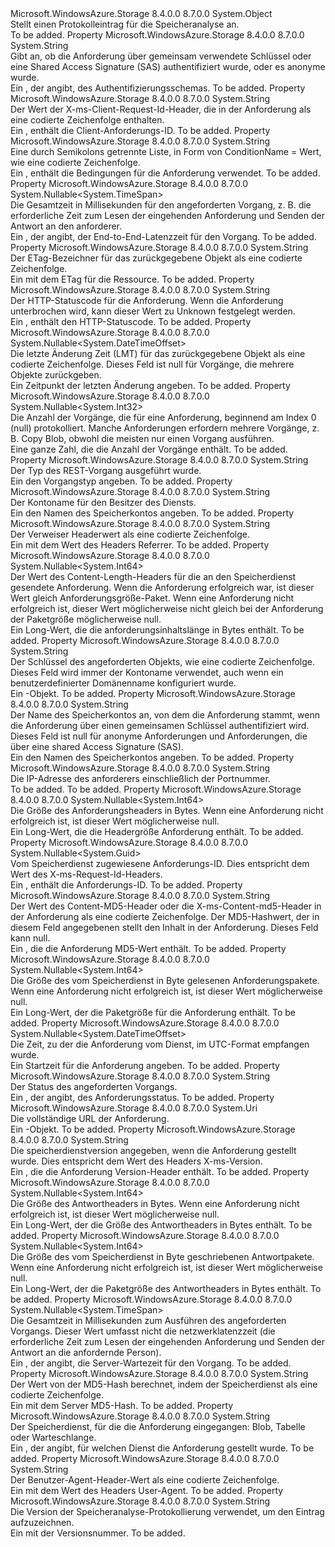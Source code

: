 <Type Name="LogRecord" FullName="Microsoft.WindowsAzure.Storage.Analytics.LogRecord">
  <TypeSignature Language="C#" Value="public class LogRecord" />
  <TypeSignature Language="ILAsm" Value=".class public auto ansi serializable beforefieldinit LogRecord extends System.Object" />
  <TypeSignature Language="DocId" Value="T:Microsoft.WindowsAzure.Storage.Analytics.LogRecord" />
  <TypeSignature Language="VB.NET" Value="Public Class LogRecord" />
  <TypeSignature Language="F#" Value="type LogRecord = class" />
  <AssemblyInfo>
    <AssemblyName>Microsoft.WindowsAzure.Storage</AssemblyName>
    <AssemblyVersion>8.4.0.0</AssemblyVersion>
    <AssemblyVersion>8.7.0.0</AssemblyVersion>
  </AssemblyInfo>
  <Base>
    <BaseTypeName>System.Object</BaseTypeName>
  </Base>
  <Interfaces />
  <Docs>
    <summary>
            Stellt einen Protokolleintrag für die Speicheranalyse an.
            </summary>
    <remarks>To be added.</remarks>
  </Docs>
  <Members>
    <Member MemberName="AuthenticationType">
      <MemberSignature Language="C#" Value="public string AuthenticationType { get; }" />
      <MemberSignature Language="ILAsm" Value=".property instance string AuthenticationType" />
      <MemberSignature Language="DocId" Value="P:Microsoft.WindowsAzure.Storage.Analytics.LogRecord.AuthenticationType" />
      <MemberSignature Language="VB.NET" Value="Public ReadOnly Property AuthenticationType As String" />
      <MemberSignature Language="F#" Value="member this.AuthenticationType : string" Usage="Microsoft.WindowsAzure.Storage.Analytics.LogRecord.AuthenticationType" />
      <MemberType>Property</MemberType>
      <AssemblyInfo>
        <AssemblyName>Microsoft.WindowsAzure.Storage</AssemblyName>
        <AssemblyVersion>8.4.0.0</AssemblyVersion>
        <AssemblyVersion>8.7.0.0</AssemblyVersion>
      </AssemblyInfo>
      <ReturnValue>
        <ReturnType>System.String</ReturnType>
      </ReturnValue>
      <Docs>
        <summary>
            Gibt an, ob die Anforderung über gemeinsam verwendete Schlüssel oder eine Shared Access Signature (SAS) authentifiziert wurde, oder es anonyme wurde.
            </summary>
        <value>Ein <see cref="T:System.String" /> , der angibt, des Authentifizierungsschemas.</value>
        <remarks>To be added.</remarks>
      </Docs>
    </Member>
    <Member MemberName="ClientRequestId">
      <MemberSignature Language="C#" Value="public string ClientRequestId { get; }" />
      <MemberSignature Language="ILAsm" Value=".property instance string ClientRequestId" />
      <MemberSignature Language="DocId" Value="P:Microsoft.WindowsAzure.Storage.Analytics.LogRecord.ClientRequestId" />
      <MemberSignature Language="VB.NET" Value="Public ReadOnly Property ClientRequestId As String" />
      <MemberSignature Language="F#" Value="member this.ClientRequestId : string" Usage="Microsoft.WindowsAzure.Storage.Analytics.LogRecord.ClientRequestId" />
      <MemberType>Property</MemberType>
      <AssemblyInfo>
        <AssemblyName>Microsoft.WindowsAzure.Storage</AssemblyName>
        <AssemblyVersion>8.4.0.0</AssemblyVersion>
        <AssemblyVersion>8.7.0.0</AssemblyVersion>
      </AssemblyInfo>
      <ReturnValue>
        <ReturnType>System.String</ReturnType>
      </ReturnValue>
      <Docs>
        <summary>
            Der Wert der X-ms-Client-Request-Id-Header, die in der Anforderung als eine codierte Zeichenfolge enthalten.
            </summary>
        <value>Ein <see cref="T:System.String" /> , enthält die Client-Anforderungs-ID.</value>
        <remarks>To be added.</remarks>
      </Docs>
    </Member>
    <Member MemberName="ConditionsUsed">
      <MemberSignature Language="C#" Value="public string ConditionsUsed { get; }" />
      <MemberSignature Language="ILAsm" Value=".property instance string ConditionsUsed" />
      <MemberSignature Language="DocId" Value="P:Microsoft.WindowsAzure.Storage.Analytics.LogRecord.ConditionsUsed" />
      <MemberSignature Language="VB.NET" Value="Public ReadOnly Property ConditionsUsed As String" />
      <MemberSignature Language="F#" Value="member this.ConditionsUsed : string" Usage="Microsoft.WindowsAzure.Storage.Analytics.LogRecord.ConditionsUsed" />
      <MemberType>Property</MemberType>
      <AssemblyInfo>
        <AssemblyName>Microsoft.WindowsAzure.Storage</AssemblyName>
        <AssemblyVersion>8.4.0.0</AssemblyVersion>
        <AssemblyVersion>8.7.0.0</AssemblyVersion>
      </AssemblyInfo>
      <ReturnValue>
        <ReturnType>System.String</ReturnType>
      </ReturnValue>
      <Docs>
        <summary>
            Eine durch Semikolons getrennte Liste, in Form von ConditionName = Wert, wie eine codierte Zeichenfolge.
            </summary>
        <value>Ein <see cref="T:System.String" /> , enthält die Bedingungen für die Anforderung verwendet.</value>
        <remarks>To be added.</remarks>
      </Docs>
    </Member>
    <Member MemberName="EndToEndLatency">
      <MemberSignature Language="C#" Value="public Nullable&lt;TimeSpan&gt; EndToEndLatency { get; }" />
      <MemberSignature Language="ILAsm" Value=".property instance valuetype System.Nullable`1&lt;valuetype System.TimeSpan&gt; EndToEndLatency" />
      <MemberSignature Language="DocId" Value="P:Microsoft.WindowsAzure.Storage.Analytics.LogRecord.EndToEndLatency" />
      <MemberSignature Language="VB.NET" Value="Public ReadOnly Property EndToEndLatency As Nullable(Of TimeSpan)" />
      <MemberSignature Language="F#" Value="member this.EndToEndLatency : Nullable&lt;TimeSpan&gt;" Usage="Microsoft.WindowsAzure.Storage.Analytics.LogRecord.EndToEndLatency" />
      <MemberType>Property</MemberType>
      <AssemblyInfo>
        <AssemblyName>Microsoft.WindowsAzure.Storage</AssemblyName>
        <AssemblyVersion>8.4.0.0</AssemblyVersion>
        <AssemblyVersion>8.7.0.0</AssemblyVersion>
      </AssemblyInfo>
      <ReturnValue>
        <ReturnType>System.Nullable&lt;System.TimeSpan&gt;</ReturnType>
      </ReturnValue>
      <Docs>
        <summary>
            Die Gesamtzeit in Millisekunden für den angeforderten Vorgang, z. B. die erforderliche Zeit zum Lesen der eingehenden Anforderung und Senden der Antwort an den anforderer.
            </summary>
        <value>Ein <see cref="T:System.TimeSpan" /> , der angibt, der End-to-End-Latenzzeit für den Vorgang.</value>
        <remarks>To be added.</remarks>
      </Docs>
    </Member>
    <Member MemberName="ETagIdentifier">
      <MemberSignature Language="C#" Value="public string ETagIdentifier { get; }" />
      <MemberSignature Language="ILAsm" Value=".property instance string ETagIdentifier" />
      <MemberSignature Language="DocId" Value="P:Microsoft.WindowsAzure.Storage.Analytics.LogRecord.ETagIdentifier" />
      <MemberSignature Language="VB.NET" Value="Public ReadOnly Property ETagIdentifier As String" />
      <MemberSignature Language="F#" Value="member this.ETagIdentifier : string" Usage="Microsoft.WindowsAzure.Storage.Analytics.LogRecord.ETagIdentifier" />
      <MemberType>Property</MemberType>
      <AssemblyInfo>
        <AssemblyName>Microsoft.WindowsAzure.Storage</AssemblyName>
        <AssemblyVersion>8.4.0.0</AssemblyVersion>
        <AssemblyVersion>8.7.0.0</AssemblyVersion>
      </AssemblyInfo>
      <ReturnValue>
        <ReturnType>System.String</ReturnType>
      </ReturnValue>
      <Docs>
        <summary>
            Der ETag-Bezeichner für das zurückgegebene Objekt als eine codierte Zeichenfolge.
            </summary>
        <value>Ein <see cref="T:System.String" /> mit dem ETag für die Ressource.</value>
        <remarks>To be added.</remarks>
      </Docs>
    </Member>
    <Member MemberName="HttpStatusCode">
      <MemberSignature Language="C#" Value="public string HttpStatusCode { get; }" />
      <MemberSignature Language="ILAsm" Value=".property instance string HttpStatusCode" />
      <MemberSignature Language="DocId" Value="P:Microsoft.WindowsAzure.Storage.Analytics.LogRecord.HttpStatusCode" />
      <MemberSignature Language="VB.NET" Value="Public ReadOnly Property HttpStatusCode As String" />
      <MemberSignature Language="F#" Value="member this.HttpStatusCode : string" Usage="Microsoft.WindowsAzure.Storage.Analytics.LogRecord.HttpStatusCode" />
      <MemberType>Property</MemberType>
      <AssemblyInfo>
        <AssemblyName>Microsoft.WindowsAzure.Storage</AssemblyName>
        <AssemblyVersion>8.4.0.0</AssemblyVersion>
        <AssemblyVersion>8.7.0.0</AssemblyVersion>
      </AssemblyInfo>
      <ReturnValue>
        <ReturnType>System.String</ReturnType>
      </ReturnValue>
      <Docs>
        <summary>
            Der HTTP-Statuscode für die Anforderung. Wenn die Anforderung unterbrochen wird, kann dieser Wert zu Unknown festgelegt werden.
            </summary>
        <value>Ein <see cref="T:System.String" /> , enthält den HTTP-Statuscode.</value>
        <remarks>To be added.</remarks>
      </Docs>
    </Member>
    <Member MemberName="LastModifiedTime">
      <MemberSignature Language="C#" Value="public Nullable&lt;DateTimeOffset&gt; LastModifiedTime { get; }" />
      <MemberSignature Language="ILAsm" Value=".property instance valuetype System.Nullable`1&lt;valuetype System.DateTimeOffset&gt; LastModifiedTime" />
      <MemberSignature Language="DocId" Value="P:Microsoft.WindowsAzure.Storage.Analytics.LogRecord.LastModifiedTime" />
      <MemberSignature Language="VB.NET" Value="Public ReadOnly Property LastModifiedTime As Nullable(Of DateTimeOffset)" />
      <MemberSignature Language="F#" Value="member this.LastModifiedTime : Nullable&lt;DateTimeOffset&gt;" Usage="Microsoft.WindowsAzure.Storage.Analytics.LogRecord.LastModifiedTime" />
      <MemberType>Property</MemberType>
      <AssemblyInfo>
        <AssemblyName>Microsoft.WindowsAzure.Storage</AssemblyName>
        <AssemblyVersion>8.4.0.0</AssemblyVersion>
        <AssemblyVersion>8.7.0.0</AssemblyVersion>
      </AssemblyInfo>
      <ReturnValue>
        <ReturnType>System.Nullable&lt;System.DateTimeOffset&gt;</ReturnType>
      </ReturnValue>
      <Docs>
        <summary>
            Die letzte Änderung Zeit (LMT) für das zurückgegebene Objekt als eine codierte Zeichenfolge. Dieses Feld ist <c>null</c> für Vorgänge, die mehrere Objekte zurückgeben.
            </summary>
        <value>Ein <see cref="T:System.DateTimeOffset" /> Zeitpunkt der letzten Änderung angeben.</value>
        <remarks>To be added.</remarks>
      </Docs>
    </Member>
    <Member MemberName="OperationCount">
      <MemberSignature Language="C#" Value="public Nullable&lt;int&gt; OperationCount { get; }" />
      <MemberSignature Language="ILAsm" Value=".property instance valuetype System.Nullable`1&lt;int32&gt; OperationCount" />
      <MemberSignature Language="DocId" Value="P:Microsoft.WindowsAzure.Storage.Analytics.LogRecord.OperationCount" />
      <MemberSignature Language="VB.NET" Value="Public ReadOnly Property OperationCount As Nullable(Of Integer)" />
      <MemberSignature Language="F#" Value="member this.OperationCount : Nullable&lt;int&gt;" Usage="Microsoft.WindowsAzure.Storage.Analytics.LogRecord.OperationCount" />
      <MemberType>Property</MemberType>
      <AssemblyInfo>
        <AssemblyName>Microsoft.WindowsAzure.Storage</AssemblyName>
        <AssemblyVersion>8.4.0.0</AssemblyVersion>
        <AssemblyVersion>8.7.0.0</AssemblyVersion>
      </AssemblyInfo>
      <ReturnValue>
        <ReturnType>System.Nullable&lt;System.Int32&gt;</ReturnType>
      </ReturnValue>
      <Docs>
        <summary>
            Die Anzahl der Vorgänge, die für eine Anforderung, beginnend am Index 0 (null) protokolliert. Manche Anforderungen erfordern mehrere Vorgänge, z. B. Copy Blob, obwohl die meisten nur einen Vorgang ausführen.
            </summary>
        <value>Eine ganze Zahl, die die Anzahl der Vorgänge enthält.</value>
        <remarks>To be added.</remarks>
      </Docs>
    </Member>
    <Member MemberName="OperationType">
      <MemberSignature Language="C#" Value="public string OperationType { get; }" />
      <MemberSignature Language="ILAsm" Value=".property instance string OperationType" />
      <MemberSignature Language="DocId" Value="P:Microsoft.WindowsAzure.Storage.Analytics.LogRecord.OperationType" />
      <MemberSignature Language="VB.NET" Value="Public ReadOnly Property OperationType As String" />
      <MemberSignature Language="F#" Value="member this.OperationType : string" Usage="Microsoft.WindowsAzure.Storage.Analytics.LogRecord.OperationType" />
      <MemberType>Property</MemberType>
      <AssemblyInfo>
        <AssemblyName>Microsoft.WindowsAzure.Storage</AssemblyName>
        <AssemblyVersion>8.4.0.0</AssemblyVersion>
        <AssemblyVersion>8.7.0.0</AssemblyVersion>
      </AssemblyInfo>
      <ReturnValue>
        <ReturnType>System.String</ReturnType>
      </ReturnValue>
      <Docs>
        <summary>
            Der Typ des REST-Vorgang ausgeführt wurde. 
            </summary>
        <value>Ein <see cref="T:System.String" /> den Vorgangstyp angeben.</value>
        <remarks>To be added.</remarks>
      </Docs>
    </Member>
    <Member MemberName="OwnerAccountName">
      <MemberSignature Language="C#" Value="public string OwnerAccountName { get; }" />
      <MemberSignature Language="ILAsm" Value=".property instance string OwnerAccountName" />
      <MemberSignature Language="DocId" Value="P:Microsoft.WindowsAzure.Storage.Analytics.LogRecord.OwnerAccountName" />
      <MemberSignature Language="VB.NET" Value="Public ReadOnly Property OwnerAccountName As String" />
      <MemberSignature Language="F#" Value="member this.OwnerAccountName : string" Usage="Microsoft.WindowsAzure.Storage.Analytics.LogRecord.OwnerAccountName" />
      <MemberType>Property</MemberType>
      <AssemblyInfo>
        <AssemblyName>Microsoft.WindowsAzure.Storage</AssemblyName>
        <AssemblyVersion>8.4.0.0</AssemblyVersion>
        <AssemblyVersion>8.7.0.0</AssemblyVersion>
      </AssemblyInfo>
      <ReturnValue>
        <ReturnType>System.String</ReturnType>
      </ReturnValue>
      <Docs>
        <summary>
            Der Kontoname für den Besitzer des Diensts.
            </summary>
        <value>Ein <see cref="T:System.String" /> den Namen des Speicherkontos angeben.</value>
        <remarks>To be added.</remarks>
      </Docs>
    </Member>
    <Member MemberName="ReferrerHeader">
      <MemberSignature Language="C#" Value="public string ReferrerHeader { get; }" />
      <MemberSignature Language="ILAsm" Value=".property instance string ReferrerHeader" />
      <MemberSignature Language="DocId" Value="P:Microsoft.WindowsAzure.Storage.Analytics.LogRecord.ReferrerHeader" />
      <MemberSignature Language="VB.NET" Value="Public ReadOnly Property ReferrerHeader As String" />
      <MemberSignature Language="F#" Value="member this.ReferrerHeader : string" Usage="Microsoft.WindowsAzure.Storage.Analytics.LogRecord.ReferrerHeader" />
      <MemberType>Property</MemberType>
      <AssemblyInfo>
        <AssemblyName>Microsoft.WindowsAzure.Storage</AssemblyName>
        <AssemblyVersion>8.4.0.0</AssemblyVersion>
        <AssemblyVersion>8.7.0.0</AssemblyVersion>
      </AssemblyInfo>
      <ReturnValue>
        <ReturnType>System.String</ReturnType>
      </ReturnValue>
      <Docs>
        <summary>
            Der Verweiser Headerwert als eine codierte Zeichenfolge.
            </summary>
        <value>Ein <see cref="T:System.String" /> mit dem Wert des Headers Referrer.</value>
        <remarks>To be added.</remarks>
      </Docs>
    </Member>
    <Member MemberName="RequestContentLength">
      <MemberSignature Language="C#" Value="public Nullable&lt;long&gt; RequestContentLength { get; }" />
      <MemberSignature Language="ILAsm" Value=".property instance valuetype System.Nullable`1&lt;int64&gt; RequestContentLength" />
      <MemberSignature Language="DocId" Value="P:Microsoft.WindowsAzure.Storage.Analytics.LogRecord.RequestContentLength" />
      <MemberSignature Language="VB.NET" Value="Public ReadOnly Property RequestContentLength As Nullable(Of Long)" />
      <MemberSignature Language="F#" Value="member this.RequestContentLength : Nullable&lt;int64&gt;" Usage="Microsoft.WindowsAzure.Storage.Analytics.LogRecord.RequestContentLength" />
      <MemberType>Property</MemberType>
      <AssemblyInfo>
        <AssemblyName>Microsoft.WindowsAzure.Storage</AssemblyName>
        <AssemblyVersion>8.4.0.0</AssemblyVersion>
        <AssemblyVersion>8.7.0.0</AssemblyVersion>
      </AssemblyInfo>
      <ReturnValue>
        <ReturnType>System.Nullable&lt;System.Int64&gt;</ReturnType>
      </ReturnValue>
      <Docs>
        <summary>
            Der Wert des Content-Length-Headers für die an den Speicherdienst gesendete Anforderung. Wenn die Anforderung erfolgreich war, ist dieser Wert gleich Anforderungsgröße-Paket. Wenn eine Anforderung nicht erfolgreich ist, dieser Wert möglicherweise nicht gleich bei der Anforderung der Paketgröße möglicherweise <c>null</c>.
            </summary>
        <value>Ein Long-Wert, die die anforderungsinhaltslänge in Bytes enthält.</value>
        <remarks>To be added.</remarks>
      </Docs>
    </Member>
    <Member MemberName="RequestedObjectKey">
      <MemberSignature Language="C#" Value="public string RequestedObjectKey { get; }" />
      <MemberSignature Language="ILAsm" Value=".property instance string RequestedObjectKey" />
      <MemberSignature Language="DocId" Value="P:Microsoft.WindowsAzure.Storage.Analytics.LogRecord.RequestedObjectKey" />
      <MemberSignature Language="VB.NET" Value="Public ReadOnly Property RequestedObjectKey As String" />
      <MemberSignature Language="F#" Value="member this.RequestedObjectKey : string" Usage="Microsoft.WindowsAzure.Storage.Analytics.LogRecord.RequestedObjectKey" />
      <MemberType>Property</MemberType>
      <AssemblyInfo>
        <AssemblyName>Microsoft.WindowsAzure.Storage</AssemblyName>
        <AssemblyVersion>8.4.0.0</AssemblyVersion>
        <AssemblyVersion>8.7.0.0</AssemblyVersion>
      </AssemblyInfo>
      <ReturnValue>
        <ReturnType>System.String</ReturnType>
      </ReturnValue>
      <Docs>
        <summary>
            Der Schlüssel des angeforderten Objekts, wie eine codierte Zeichenfolge. Dieses Feld wird immer der Kontoname verwendet, auch wenn ein benutzerdefinierter Domänenname konfiguriert wurde.
            </summary>
        <value>Ein <see cref="T:System.String" />-Objekt.</value>
        <remarks>To be added.</remarks>
      </Docs>
    </Member>
    <Member MemberName="RequesterAccountName">
      <MemberSignature Language="C#" Value="public string RequesterAccountName { get; }" />
      <MemberSignature Language="ILAsm" Value=".property instance string RequesterAccountName" />
      <MemberSignature Language="DocId" Value="P:Microsoft.WindowsAzure.Storage.Analytics.LogRecord.RequesterAccountName" />
      <MemberSignature Language="VB.NET" Value="Public ReadOnly Property RequesterAccountName As String" />
      <MemberSignature Language="F#" Value="member this.RequesterAccountName : string" Usage="Microsoft.WindowsAzure.Storage.Analytics.LogRecord.RequesterAccountName" />
      <MemberType>Property</MemberType>
      <AssemblyInfo>
        <AssemblyName>Microsoft.WindowsAzure.Storage</AssemblyName>
        <AssemblyVersion>8.4.0.0</AssemblyVersion>
        <AssemblyVersion>8.7.0.0</AssemblyVersion>
      </AssemblyInfo>
      <ReturnValue>
        <ReturnType>System.String</ReturnType>
      </ReturnValue>
      <Docs>
        <summary>
            Der Name des Speicherkontos an, von dem die Anforderung stammt, wenn die Anforderung über einen gemeinsamen Schlüssel authentifiziert wird. Dieses Feld ist <c>null</c> für anonyme Anforderungen und Anforderungen, die über eine shared Access Signature (SAS).
            </summary>
        <value>Ein <see cref="T:System.String" /> den Namen des Speicherkontos angeben.</value>
        <remarks>To be added.</remarks>
      </Docs>
    </Member>
    <Member MemberName="RequesterIPAddress">
      <MemberSignature Language="C#" Value="public string RequesterIPAddress { get; }" />
      <MemberSignature Language="ILAsm" Value=".property instance string RequesterIPAddress" />
      <MemberSignature Language="DocId" Value="P:Microsoft.WindowsAzure.Storage.Analytics.LogRecord.RequesterIPAddress" />
      <MemberSignature Language="VB.NET" Value="Public ReadOnly Property RequesterIPAddress As String" />
      <MemberSignature Language="F#" Value="member this.RequesterIPAddress : string" Usage="Microsoft.WindowsAzure.Storage.Analytics.LogRecord.RequesterIPAddress" />
      <MemberType>Property</MemberType>
      <AssemblyInfo>
        <AssemblyName>Microsoft.WindowsAzure.Storage</AssemblyName>
        <AssemblyVersion>8.4.0.0</AssemblyVersion>
        <AssemblyVersion>8.7.0.0</AssemblyVersion>
      </AssemblyInfo>
      <ReturnValue>
        <ReturnType>System.String</ReturnType>
      </ReturnValue>
      <Docs>
        <summary>
            Die IP-Adresse des anforderers einschließlich der Portnummer.
            </summary>
        <value>To be added.</value>
        <remarks>To be added.</remarks>
      </Docs>
    </Member>
    <Member MemberName="RequestHeaderSize">
      <MemberSignature Language="C#" Value="public Nullable&lt;long&gt; RequestHeaderSize { get; }" />
      <MemberSignature Language="ILAsm" Value=".property instance valuetype System.Nullable`1&lt;int64&gt; RequestHeaderSize" />
      <MemberSignature Language="DocId" Value="P:Microsoft.WindowsAzure.Storage.Analytics.LogRecord.RequestHeaderSize" />
      <MemberSignature Language="VB.NET" Value="Public ReadOnly Property RequestHeaderSize As Nullable(Of Long)" />
      <MemberSignature Language="F#" Value="member this.RequestHeaderSize : Nullable&lt;int64&gt;" Usage="Microsoft.WindowsAzure.Storage.Analytics.LogRecord.RequestHeaderSize" />
      <MemberType>Property</MemberType>
      <AssemblyInfo>
        <AssemblyName>Microsoft.WindowsAzure.Storage</AssemblyName>
        <AssemblyVersion>8.4.0.0</AssemblyVersion>
        <AssemblyVersion>8.7.0.0</AssemblyVersion>
      </AssemblyInfo>
      <ReturnValue>
        <ReturnType>System.Nullable&lt;System.Int64&gt;</ReturnType>
      </ReturnValue>
      <Docs>
        <summary>
            Die Größe des Anforderungsheaders in Bytes. Wenn eine Anforderung nicht erfolgreich ist, ist dieser Wert möglicherweise <c>null</c>.
            </summary>
        <value>Ein Long-Wert, die die Headergröße Anforderung enthält.</value>
        <remarks>To be added.</remarks>
      </Docs>
    </Member>
    <Member MemberName="RequestIdHeader">
      <MemberSignature Language="C#" Value="public Nullable&lt;Guid&gt; RequestIdHeader { get; }" />
      <MemberSignature Language="ILAsm" Value=".property instance valuetype System.Nullable`1&lt;valuetype System.Guid&gt; RequestIdHeader" />
      <MemberSignature Language="DocId" Value="P:Microsoft.WindowsAzure.Storage.Analytics.LogRecord.RequestIdHeader" />
      <MemberSignature Language="VB.NET" Value="Public ReadOnly Property RequestIdHeader As Nullable(Of Guid)" />
      <MemberSignature Language="F#" Value="member this.RequestIdHeader : Nullable&lt;Guid&gt;" Usage="Microsoft.WindowsAzure.Storage.Analytics.LogRecord.RequestIdHeader" />
      <MemberType>Property</MemberType>
      <AssemblyInfo>
        <AssemblyName>Microsoft.WindowsAzure.Storage</AssemblyName>
        <AssemblyVersion>8.4.0.0</AssemblyVersion>
        <AssemblyVersion>8.7.0.0</AssemblyVersion>
      </AssemblyInfo>
      <ReturnValue>
        <ReturnType>System.Nullable&lt;System.Guid&gt;</ReturnType>
      </ReturnValue>
      <Docs>
        <summary>
            Vom Speicherdienst zugewiesene Anforderungs-ID. Dies entspricht dem Wert des X-ms-Request-Id-Headers.
            </summary>
        <value>Ein <see cref="T:System.Guid" /> , enthält die Anforderungs-ID.</value>
        <remarks>To be added.</remarks>
      </Docs>
    </Member>
    <Member MemberName="RequestMD5">
      <MemberSignature Language="C#" Value="public string RequestMD5 { get; }" />
      <MemberSignature Language="ILAsm" Value=".property instance string RequestMD5" />
      <MemberSignature Language="DocId" Value="P:Microsoft.WindowsAzure.Storage.Analytics.LogRecord.RequestMD5" />
      <MemberSignature Language="VB.NET" Value="Public ReadOnly Property RequestMD5 As String" />
      <MemberSignature Language="F#" Value="member this.RequestMD5 : string" Usage="Microsoft.WindowsAzure.Storage.Analytics.LogRecord.RequestMD5" />
      <MemberType>Property</MemberType>
      <AssemblyInfo>
        <AssemblyName>Microsoft.WindowsAzure.Storage</AssemblyName>
        <AssemblyVersion>8.4.0.0</AssemblyVersion>
        <AssemblyVersion>8.7.0.0</AssemblyVersion>
      </AssemblyInfo>
      <ReturnValue>
        <ReturnType>System.String</ReturnType>
      </ReturnValue>
      <Docs>
        <summary>
            Der Wert des Content-MD5-Header oder die X-ms-Content-md5-Header in der Anforderung als eine codierte Zeichenfolge.
            Der MD5-Hashwert, der in diesem Feld angegebenen stellt den Inhalt in der Anforderung. Dieses Feld kann <c>null</c>.
            </summary>
        <value>Ein <see cref="T:System.String" /> , die die Anforderung MD5-Wert enthält.</value>
        <remarks>To be added.</remarks>
      </Docs>
    </Member>
    <Member MemberName="RequestPacketSize">
      <MemberSignature Language="C#" Value="public Nullable&lt;long&gt; RequestPacketSize { get; }" />
      <MemberSignature Language="ILAsm" Value=".property instance valuetype System.Nullable`1&lt;int64&gt; RequestPacketSize" />
      <MemberSignature Language="DocId" Value="P:Microsoft.WindowsAzure.Storage.Analytics.LogRecord.RequestPacketSize" />
      <MemberSignature Language="VB.NET" Value="Public ReadOnly Property RequestPacketSize As Nullable(Of Long)" />
      <MemberSignature Language="F#" Value="member this.RequestPacketSize : Nullable&lt;int64&gt;" Usage="Microsoft.WindowsAzure.Storage.Analytics.LogRecord.RequestPacketSize" />
      <MemberType>Property</MemberType>
      <AssemblyInfo>
        <AssemblyName>Microsoft.WindowsAzure.Storage</AssemblyName>
        <AssemblyVersion>8.4.0.0</AssemblyVersion>
        <AssemblyVersion>8.7.0.0</AssemblyVersion>
      </AssemblyInfo>
      <ReturnValue>
        <ReturnType>System.Nullable&lt;System.Int64&gt;</ReturnType>
      </ReturnValue>
      <Docs>
        <summary>
            Die Größe des vom Speicherdienst in Byte gelesenen Anforderungspakete. Wenn eine Anforderung nicht erfolgreich ist, ist dieser Wert möglicherweise <c>null</c>.
            </summary>
        <value>Ein Long-Wert, der die Paketgröße für die Anforderung enthält.</value>
        <remarks>To be added.</remarks>
      </Docs>
    </Member>
    <Member MemberName="RequestStartTime">
      <MemberSignature Language="C#" Value="public Nullable&lt;DateTimeOffset&gt; RequestStartTime { get; }" />
      <MemberSignature Language="ILAsm" Value=".property instance valuetype System.Nullable`1&lt;valuetype System.DateTimeOffset&gt; RequestStartTime" />
      <MemberSignature Language="DocId" Value="P:Microsoft.WindowsAzure.Storage.Analytics.LogRecord.RequestStartTime" />
      <MemberSignature Language="VB.NET" Value="Public ReadOnly Property RequestStartTime As Nullable(Of DateTimeOffset)" />
      <MemberSignature Language="F#" Value="member this.RequestStartTime : Nullable&lt;DateTimeOffset&gt;" Usage="Microsoft.WindowsAzure.Storage.Analytics.LogRecord.RequestStartTime" />
      <MemberType>Property</MemberType>
      <AssemblyInfo>
        <AssemblyName>Microsoft.WindowsAzure.Storage</AssemblyName>
        <AssemblyVersion>8.4.0.0</AssemblyVersion>
        <AssemblyVersion>8.7.0.0</AssemblyVersion>
      </AssemblyInfo>
      <ReturnValue>
        <ReturnType>System.Nullable&lt;System.DateTimeOffset&gt;</ReturnType>
      </ReturnValue>
      <Docs>
        <summary>
            Die Zeit, zu der die Anforderung vom Dienst, im UTC-Format empfangen wurde.
            </summary>
        <value>Ein <see cref="T:System.DateTimeOffset" /> Startzeit für die Anforderung angeben.</value>
        <remarks>To be added.</remarks>
      </Docs>
    </Member>
    <Member MemberName="RequestStatus">
      <MemberSignature Language="C#" Value="public string RequestStatus { get; }" />
      <MemberSignature Language="ILAsm" Value=".property instance string RequestStatus" />
      <MemberSignature Language="DocId" Value="P:Microsoft.WindowsAzure.Storage.Analytics.LogRecord.RequestStatus" />
      <MemberSignature Language="VB.NET" Value="Public ReadOnly Property RequestStatus As String" />
      <MemberSignature Language="F#" Value="member this.RequestStatus : string" Usage="Microsoft.WindowsAzure.Storage.Analytics.LogRecord.RequestStatus" />
      <MemberType>Property</MemberType>
      <AssemblyInfo>
        <AssemblyName>Microsoft.WindowsAzure.Storage</AssemblyName>
        <AssemblyVersion>8.4.0.0</AssemblyVersion>
        <AssemblyVersion>8.7.0.0</AssemblyVersion>
      </AssemblyInfo>
      <ReturnValue>
        <ReturnType>System.String</ReturnType>
      </ReturnValue>
      <Docs>
        <summary>
            Der Status des angeforderten Vorgangs.
            </summary>
        <value>Ein <see cref="T:System.String" /> , der angibt, des Anforderungsstatus.</value>
        <remarks>To be added.</remarks>
      </Docs>
    </Member>
    <Member MemberName="RequestUrl">
      <MemberSignature Language="C#" Value="public Uri RequestUrl { get; }" />
      <MemberSignature Language="ILAsm" Value=".property instance class System.Uri RequestUrl" />
      <MemberSignature Language="DocId" Value="P:Microsoft.WindowsAzure.Storage.Analytics.LogRecord.RequestUrl" />
      <MemberSignature Language="VB.NET" Value="Public ReadOnly Property RequestUrl As Uri" />
      <MemberSignature Language="F#" Value="member this.RequestUrl : Uri" Usage="Microsoft.WindowsAzure.Storage.Analytics.LogRecord.RequestUrl" />
      <MemberType>Property</MemberType>
      <AssemblyInfo>
        <AssemblyName>Microsoft.WindowsAzure.Storage</AssemblyName>
        <AssemblyVersion>8.4.0.0</AssemblyVersion>
        <AssemblyVersion>8.7.0.0</AssemblyVersion>
      </AssemblyInfo>
      <ReturnValue>
        <ReturnType>System.Uri</ReturnType>
      </ReturnValue>
      <Docs>
        <summary>
            Die vollständige URL der Anforderung.
            </summary>
        <value>Ein <see cref="T:System.Uri" />-Objekt.</value>
        <remarks>To be added.</remarks>
      </Docs>
    </Member>
    <Member MemberName="RequestVersionHeader">
      <MemberSignature Language="C#" Value="public string RequestVersionHeader { get; }" />
      <MemberSignature Language="ILAsm" Value=".property instance string RequestVersionHeader" />
      <MemberSignature Language="DocId" Value="P:Microsoft.WindowsAzure.Storage.Analytics.LogRecord.RequestVersionHeader" />
      <MemberSignature Language="VB.NET" Value="Public ReadOnly Property RequestVersionHeader As String" />
      <MemberSignature Language="F#" Value="member this.RequestVersionHeader : string" Usage="Microsoft.WindowsAzure.Storage.Analytics.LogRecord.RequestVersionHeader" />
      <MemberType>Property</MemberType>
      <AssemblyInfo>
        <AssemblyName>Microsoft.WindowsAzure.Storage</AssemblyName>
        <AssemblyVersion>8.4.0.0</AssemblyVersion>
        <AssemblyVersion>8.7.0.0</AssemblyVersion>
      </AssemblyInfo>
      <ReturnValue>
        <ReturnType>System.String</ReturnType>
      </ReturnValue>
      <Docs>
        <summary>
            Die speicherdienstversion angegeben, wenn die Anforderung gestellt wurde. Dies entspricht dem Wert des Headers X-ms-Version.
            </summary>
        <value>Ein <see cref="T:System.String" /> , die die Anforderung Version-Header enthält.</value>
        <remarks>To be added.</remarks>
      </Docs>
    </Member>
    <Member MemberName="ResponseHeaderSize">
      <MemberSignature Language="C#" Value="public Nullable&lt;long&gt; ResponseHeaderSize { get; }" />
      <MemberSignature Language="ILAsm" Value=".property instance valuetype System.Nullable`1&lt;int64&gt; ResponseHeaderSize" />
      <MemberSignature Language="DocId" Value="P:Microsoft.WindowsAzure.Storage.Analytics.LogRecord.ResponseHeaderSize" />
      <MemberSignature Language="VB.NET" Value="Public ReadOnly Property ResponseHeaderSize As Nullable(Of Long)" />
      <MemberSignature Language="F#" Value="member this.ResponseHeaderSize : Nullable&lt;int64&gt;" Usage="Microsoft.WindowsAzure.Storage.Analytics.LogRecord.ResponseHeaderSize" />
      <MemberType>Property</MemberType>
      <AssemblyInfo>
        <AssemblyName>Microsoft.WindowsAzure.Storage</AssemblyName>
        <AssemblyVersion>8.4.0.0</AssemblyVersion>
        <AssemblyVersion>8.7.0.0</AssemblyVersion>
      </AssemblyInfo>
      <ReturnValue>
        <ReturnType>System.Nullable&lt;System.Int64&gt;</ReturnType>
      </ReturnValue>
      <Docs>
        <summary>
            Die Größe des Antwortheaders in Bytes. Wenn eine Anforderung nicht erfolgreich ist, ist dieser Wert möglicherweise <c>null</c>.
            </summary>
        <value>Ein Long-Wert, der die Größe des Antwortheaders in Bytes enthält.</value>
        <remarks>To be added.</remarks>
      </Docs>
    </Member>
    <Member MemberName="ResponsePacketSize">
      <MemberSignature Language="C#" Value="public Nullable&lt;long&gt; ResponsePacketSize { get; }" />
      <MemberSignature Language="ILAsm" Value=".property instance valuetype System.Nullable`1&lt;int64&gt; ResponsePacketSize" />
      <MemberSignature Language="DocId" Value="P:Microsoft.WindowsAzure.Storage.Analytics.LogRecord.ResponsePacketSize" />
      <MemberSignature Language="VB.NET" Value="Public ReadOnly Property ResponsePacketSize As Nullable(Of Long)" />
      <MemberSignature Language="F#" Value="member this.ResponsePacketSize : Nullable&lt;int64&gt;" Usage="Microsoft.WindowsAzure.Storage.Analytics.LogRecord.ResponsePacketSize" />
      <MemberType>Property</MemberType>
      <AssemblyInfo>
        <AssemblyName>Microsoft.WindowsAzure.Storage</AssemblyName>
        <AssemblyVersion>8.4.0.0</AssemblyVersion>
        <AssemblyVersion>8.7.0.0</AssemblyVersion>
      </AssemblyInfo>
      <ReturnValue>
        <ReturnType>System.Nullable&lt;System.Int64&gt;</ReturnType>
      </ReturnValue>
      <Docs>
        <summary>
            Die Größe des vom Speicherdienst in Byte geschriebenen Antwortpakete. Wenn eine Anforderung nicht erfolgreich ist, ist dieser Wert möglicherweise <c>null</c>.
            </summary>
        <value>Ein Long-Wert, der die Paketgröße des Antwortheaders in Bytes enthält.</value>
        <remarks>To be added.</remarks>
      </Docs>
    </Member>
    <Member MemberName="ServerLatency">
      <MemberSignature Language="C#" Value="public Nullable&lt;TimeSpan&gt; ServerLatency { get; }" />
      <MemberSignature Language="ILAsm" Value=".property instance valuetype System.Nullable`1&lt;valuetype System.TimeSpan&gt; ServerLatency" />
      <MemberSignature Language="DocId" Value="P:Microsoft.WindowsAzure.Storage.Analytics.LogRecord.ServerLatency" />
      <MemberSignature Language="VB.NET" Value="Public ReadOnly Property ServerLatency As Nullable(Of TimeSpan)" />
      <MemberSignature Language="F#" Value="member this.ServerLatency : Nullable&lt;TimeSpan&gt;" Usage="Microsoft.WindowsAzure.Storage.Analytics.LogRecord.ServerLatency" />
      <MemberType>Property</MemberType>
      <AssemblyInfo>
        <AssemblyName>Microsoft.WindowsAzure.Storage</AssemblyName>
        <AssemblyVersion>8.4.0.0</AssemblyVersion>
        <AssemblyVersion>8.7.0.0</AssemblyVersion>
      </AssemblyInfo>
      <ReturnValue>
        <ReturnType>System.Nullable&lt;System.TimeSpan&gt;</ReturnType>
      </ReturnValue>
      <Docs>
        <summary>
            Die Gesamtzeit in Millisekunden zum Ausführen des angeforderten Vorgangs. Dieser Wert umfasst nicht die netzwerklatenzzeit (die erforderliche Zeit zum Lesen der eingehenden Anforderung und Senden der Antwort an die anfordernde Person).
            </summary>
        <value>Ein <see cref="T:System.TimeSpan" /> , der angibt, die Server-Wartezeit für den Vorgang.</value>
        <remarks>To be added.</remarks>
      </Docs>
    </Member>
    <Member MemberName="ServerMD5">
      <MemberSignature Language="C#" Value="public string ServerMD5 { get; }" />
      <MemberSignature Language="ILAsm" Value=".property instance string ServerMD5" />
      <MemberSignature Language="DocId" Value="P:Microsoft.WindowsAzure.Storage.Analytics.LogRecord.ServerMD5" />
      <MemberSignature Language="VB.NET" Value="Public ReadOnly Property ServerMD5 As String" />
      <MemberSignature Language="F#" Value="member this.ServerMD5 : string" Usage="Microsoft.WindowsAzure.Storage.Analytics.LogRecord.ServerMD5" />
      <MemberType>Property</MemberType>
      <AssemblyInfo>
        <AssemblyName>Microsoft.WindowsAzure.Storage</AssemblyName>
        <AssemblyVersion>8.4.0.0</AssemblyVersion>
        <AssemblyVersion>8.7.0.0</AssemblyVersion>
      </AssemblyInfo>
      <ReturnValue>
        <ReturnType>System.String</ReturnType>
      </ReturnValue>
      <Docs>
        <summary>
            Der Wert von der MD5-Hash berechnet, indem der Speicherdienst als eine codierte Zeichenfolge.
            </summary>
        <value>Ein <see cref="T:System.String" /> mit dem Server MD5-Hash.</value>
        <remarks>To be added.</remarks>
      </Docs>
    </Member>
    <Member MemberName="ServiceType">
      <MemberSignature Language="C#" Value="public string ServiceType { get; }" />
      <MemberSignature Language="ILAsm" Value=".property instance string ServiceType" />
      <MemberSignature Language="DocId" Value="P:Microsoft.WindowsAzure.Storage.Analytics.LogRecord.ServiceType" />
      <MemberSignature Language="VB.NET" Value="Public ReadOnly Property ServiceType As String" />
      <MemberSignature Language="F#" Value="member this.ServiceType : string" Usage="Microsoft.WindowsAzure.Storage.Analytics.LogRecord.ServiceType" />
      <MemberType>Property</MemberType>
      <AssemblyInfo>
        <AssemblyName>Microsoft.WindowsAzure.Storage</AssemblyName>
        <AssemblyVersion>8.4.0.0</AssemblyVersion>
        <AssemblyVersion>8.7.0.0</AssemblyVersion>
      </AssemblyInfo>
      <ReturnValue>
        <ReturnType>System.String</ReturnType>
      </ReturnValue>
      <Docs>
        <summary>
            Der Speicherdienst, für die die Anforderung eingegangen: Blob, Tabelle oder Warteschlange.
            </summary>
        <value>Ein <see cref="T:System.String" /> , der angibt, für welchen Dienst die Anforderung gestellt wurde.</value>
        <remarks>To be added.</remarks>
      </Docs>
    </Member>
    <Member MemberName="UserAgentHeader">
      <MemberSignature Language="C#" Value="public string UserAgentHeader { get; }" />
      <MemberSignature Language="ILAsm" Value=".property instance string UserAgentHeader" />
      <MemberSignature Language="DocId" Value="P:Microsoft.WindowsAzure.Storage.Analytics.LogRecord.UserAgentHeader" />
      <MemberSignature Language="VB.NET" Value="Public ReadOnly Property UserAgentHeader As String" />
      <MemberSignature Language="F#" Value="member this.UserAgentHeader : string" Usage="Microsoft.WindowsAzure.Storage.Analytics.LogRecord.UserAgentHeader" />
      <MemberType>Property</MemberType>
      <AssemblyInfo>
        <AssemblyName>Microsoft.WindowsAzure.Storage</AssemblyName>
        <AssemblyVersion>8.4.0.0</AssemblyVersion>
        <AssemblyVersion>8.7.0.0</AssemblyVersion>
      </AssemblyInfo>
      <ReturnValue>
        <ReturnType>System.String</ReturnType>
      </ReturnValue>
      <Docs>
        <summary>
            Der Benutzer-Agent-Header-Wert als eine codierte Zeichenfolge.
            </summary>
        <value>Ein <see cref="T:System.String" /> mit dem Wert des Headers User-Agent.</value>
        <remarks>To be added.</remarks>
      </Docs>
    </Member>
    <Member MemberName="VersionNumber">
      <MemberSignature Language="C#" Value="public string VersionNumber { get; }" />
      <MemberSignature Language="ILAsm" Value=".property instance string VersionNumber" />
      <MemberSignature Language="DocId" Value="P:Microsoft.WindowsAzure.Storage.Analytics.LogRecord.VersionNumber" />
      <MemberSignature Language="VB.NET" Value="Public ReadOnly Property VersionNumber As String" />
      <MemberSignature Language="F#" Value="member this.VersionNumber : string" Usage="Microsoft.WindowsAzure.Storage.Analytics.LogRecord.VersionNumber" />
      <MemberType>Property</MemberType>
      <AssemblyInfo>
        <AssemblyName>Microsoft.WindowsAzure.Storage</AssemblyName>
        <AssemblyVersion>8.4.0.0</AssemblyVersion>
        <AssemblyVersion>8.7.0.0</AssemblyVersion>
      </AssemblyInfo>
      <ReturnValue>
        <ReturnType>System.String</ReturnType>
      </ReturnValue>
      <Docs>
        <summary>
            Die Version der Speicheranalyse-Protokollierung verwendet, um den Eintrag aufzuzeichnen.
            </summary>
        <value>Ein <see cref="T:System.String" /> mit der Versionsnummer.</value>
        <remarks>To be added.</remarks>
      </Docs>
    </Member>
  </Members>
</Type>